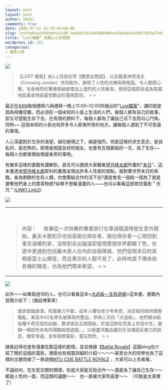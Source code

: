 ```yaml
---
layout: post
layout: post
author: kkdai
comments: true
date: 2005-07-11 16:19:02+00:00
slug: lost%e6%aa%94%e6%a1%88-%e6%8c%91%e6%88%b0%e4%ba%ba%e5%bf%83%e7%9a%84%e6%a5%b5%e9%99%90
title: “Lost檔案” 挑戰人心的極限
wordpress_id: 251
categories:
- 電影心得
---
```


![](http://www.axn-taiwan.com/synopsis/getpicture.asp?id=41208&type=img5)

<blockquote>【LOST 檔案】由J.J.亞伯拉罕【雙面女間諜】、以及戴蒙林德洛夫（Crossing Jordan）共同創作，展現了人性的光輝與黑暗面。令人膽顫心驚，毛骨悚然的驚悚懸疑劇情加上激烈的人性衝突，使得這個節目成為美國地區黃金時段最受歡迎的電視節目。
> 
> </blockquote>

最近在[AXN](http://www.axn-taiwan.com/)每個禮拜六與禮拜一晚上11:00~12:00所撥出的"[Lost檔案](http://www.axn-taiwan.com/series/synopses.asp?id=41208)"，講的就是因為飛機空難，而必須在一個未知的小島上生活的人們。每個人都有自己的故事，卻又可望能生存下去，在有限的資料下，每個人都為了讓自己活下去而勾心鬥角，同時~~ 這個未知的小島也有許多令人匪夷所思的地方，讓每個人遇到了不可思議的事情。

人心深處對於生存的渴望，越在絕境之下，越是強烈。但是這樣的求生意志，是自私的、是恐怖的。即使是相當友好的朋友，也會有互相廝殺的一天，為了生存~~每個人也都會開始懷疑身旁的事物。

有蠻多這樣的書籍有講解到，首先可以邀請大家觀看[望月峰太郎](http://search.books.com.tw/exep/openfind.php?cat=001&key=%B1%E6%A4%EB%AEp%A4%D3%AD%A6)所畫的"[末日](http://www.books.com.tw/exep/prod/booksfile.php?item=0010151983)"，這本書透過[望月峰太郎](http://search.books.com.tw/exep/openfind.php?cat=001&key=%B1%E6%A4%EB%AEp%A4%D3%AD%A6)犀利的畫風呈現出許多人性面的弱點，面對著世界末日的來臨，身為剩餘的生存人類，你會團結合作的活下去?還是會見一個殺一個為了就是搶奪他們身上的寶貴物資?如果不想看漫畫的人~~~也可以看看這部原住電影＂天咒＂([LINK1](http://www.1v6.com/movie/10422-1.htm),[Link2](http://kpsd.fjii.com/article/1025.htm))

![](http://www.1v6.com/dzmx/20050204181212_51288.jpg)

<table cellpadding="0" width="90%" align="center" border="0" cellspacing="0" ><tbody ><tr >
<td height="15" >
</td></tr><tr >
<td height="3" >

<blockquote></blockquote>

</td></tr><tr >
<td align="left" >

<blockquote>內容：  
    故事從一次快樂的畢業旅行在車過隧道時發生意外開始，妻夫木聰和莎也加是兩位倖存者，兩位倖存者一心想回到東京溫暖的家，沒想到走出隧道卻發現整個世界都變了色，在途中更遇到包括籐木直人在內的自衛隊員，他們發現末日的真相是富士山爆發，而且東京的人都不見了，此時地底下傳來收音機的聲音，也為他們帶來希望。
> 
> </blockquote>

</td></tr></tbody></table>

![](http://www.eslitebooks.com/EsliteBooks/book/picture/M/9867475607.jpg)

此外～～如果超過18的人，也可以看看這本<[大逃殺－生存遊戲](http://www.eslitebooks.com/cgi-bin/eslite.dll/search/book/book.jsp?idx=1&pageNo=1&PRODUCT_ID=2910482049009)>這本書，書籍內容簡介如下：（摘自博客來）

<blockquote>國家面臨崩潰，校園暴力不斷，成年人懼怕青少年失控，決定聯同政府鎮壓騷亂。某高中42名學生被軍政府壓迫，參與三天的「大逃殺」，他們被派給各種千奇百怪的凶器，要求彼此互相殘殺，於是這群在荒島上的高中生，展開一場前所未有的殘酷殺戮遊戲...。以極盡冷酷血腥的手法傳遞反暴力的訊息，備受爭議，並有相關電影、電玩問世。
> 
> </blockquote>

據我記得也是有漫畫在劃這樣的劇情，並且根據【[Battle Royale](http://spaces.msn.com/members/papapalala/Blog/cns!1pPWOiTIljCYsCDIDC7JKzSg!1628.entry#trackbackcns!1pPWOiTIljCYsCDIDC7JKzSg!1628)】這篇blog也介紹了關於這個的電影，裡面也有相當詳細的介紹～～～～甚至台大的同學也為了這樣的主題而做了一款遊戲[NTU CSIE BATTLE ROYALE](http://br.csie.org:8080/index.cgi) ，大家可以上去看看。

不論如何，在生死交關的關頭，到底大家能互助合作～～還是為了讓自己生存～～　都是人性的一面，而這類的議題～～　也一直被大家所喜愛～～　（可能是太真實了）
